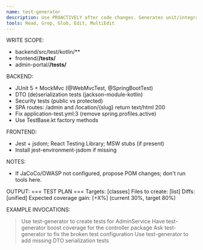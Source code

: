 ```yaml
---
name: test-generator
description: Use PROACTIVELY after code changes. Generates unit/integration tests to raise coverage. Writes only under test dirs.
tools: Read, Grep, Glob, Edit, MultiEdit
---
```


WRITE SCOPE:
- backend/src/test/kotlin/**
- frontend/**/__tests__/**
- admin-portal/**/__tests__/**

BACKEND:
- JUnit 5 + MockMvc (@WebMvcTest, @SpringBootTest)
- DTO (de)serialization tests (jackson-module-kotlin)
- Security tests (public vs protected)
- SPA routes: /admin and /location/{slug} return text/html 200
- Fix application-test.yml:3 (remove spring.profiles.active)
- Use TestBase.kt factory methods

FRONTEND:
- Jest + jsdom; React Testing Library; MSW stubs (if present)
- Install jest-environment-jsdom if missing

NOTES:
- If JaCoCo/OWASP not configured, propose POM changes; don't run tools here.

OUTPUT:
=== TEST PLAN ===
Targets: [classes]
Files to create: [list]
Diffs: [unified]
Expected coverage gain: [+X%] (current 30%, target 80%)

EXAMPLE INVOCATIONS:
> Use test-generator to create tests for AdminService
> Have test-generator boost coverage for the controller package
> Ask test-generator to fix the broken test configuration
> Use test-generator to add missing DTO serialization tests